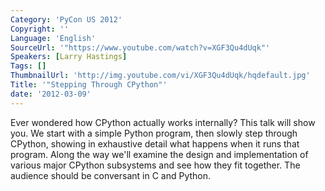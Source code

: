 ```yaml
---
Category: 'PyCon US 2012'
Copyright: ''
Language: 'English'
SourceUrl: '"https://www.youtube.com/watch?v=XGF3Qu4dUqk"'
Speakers: [Larry Hastings]
Tags: []
ThumbnailUrl: 'http://img.youtube.com/vi/XGF3Qu4dUqk/hqdefault.jpg'
Title: '"Stepping Through CPython"'
date: '2012-03-09'
---
```

Ever wondered how CPython actually works internally? This talk will show you.
We start with a simple Python program, then slowly step through CPython,
showing in exhaustive detail what happens when it runs that program. Along the
way we'll examine the design and implementation of various major CPython
subsystems and see how they fit together. The audience should be conversant in
C and Python.

